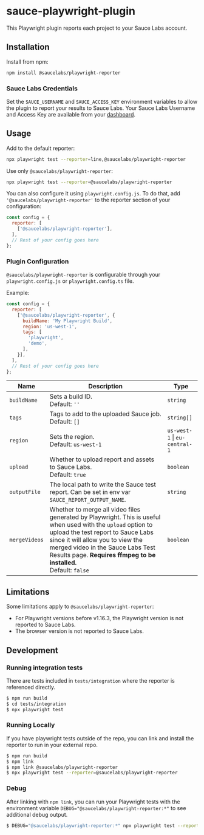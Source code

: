 # sauce-playwright-plugin

This Playwright plugin reports each project to your Sauce Labs account.

## Installation

Install from npm:
```sh
npm install @saucelabs/playwright-reporter
```

### Sauce Labs Credentials

Set the `SAUCE_USERNAME` and `SAUCE_ACCESS_KEY` environment variables to allow the plugin to report your results to Sauce Labs. Your Sauce Labs Username and Access Key are available from your [dashboard](https://app.saucelabs.com/user-settings).

## Usage

Add to the default reporter:
```sh
npx playwright test --reporter=line,@saucelabs/playwright-reporter
```

Use only `@saucelabs/playwright-reporter`:
```sh
npx playwright test --reporter=@saucelabs/playwright-reporter
```

You can also configure it using `playwright.config.js`. To do that, add `'@saucelabs/playwright-reporter'` to the reporter section of your configuration:
```js
const config = {
  reporter: [
    ['@saucelabs/playwright-reporter'],
  ],
  // Rest of your config goes here
};
```

### Plugin Configuration

`@saucelabs/playwright-reporter` is configurable through your `playwright.config.js` or `playwright.config.ts` file.

Example:
```js
const config = {
  reporter: [
    ['@saucelabs/playwright-reporter', {
      buildName: 'My Playwright Build',
      region: 'us-west-1',
      tags: [
        'playwright',
        'demo',
      ],
    }],
  ],
  // Rest of your config goes here
};
```

| Name         | Description                                                                                      | Type                           |
|--------------|--------------------------------------------------------------------------------------------------|--------------------------------|
| `buildName`  | Sets a build ID. <br> Default: `''`                                                              | `string`                       |
| `tags`       | Tags to add to the uploaded Sauce job. <br> Default: `[]`                                        | `string[]`                     |
| `region`     | Sets the region. <br> Default: `us-west-1`                                                       | `us-west-1` \| `eu-central-1`  |
| `upload`     | Whether to upload report and assets to Sauce Labs. <br> Default: `true`                          | `boolean`                      |
| `outputFile` | The local path to write the Sauce test report. Can be set in env var `SAUCE_REPORT_OUTPUT_NAME`. | `string`                       |
| `mergeVideos` | Whether to merge all video files generated by Playwright. This is useful when used with the `upload` option to upload the test report to Sauce Labs since it will allow you to view the merged video in the Sauce Labs Test Results page. **Requires ffmpeg to be installed.**<br> Default: `false` | `boolean`

## Limitations

Some limitations apply to `@saucelabs/playwright-reporter`:
* For Playwright versions before v1.16.3, the Playwright version is not reported to Sauce Labs.
* The browser version is not reported to Sauce Labs.

## Development

### Running integration tests

There are tests included in `tests/integration` where the reporter is referenced
directly.

```sh
$ npm run build
$ cd tests/integration
$ npx playwright test
```

### Running Locally

If you have playwright tests outside of the repo, you can link and install the
reporter to run in your external repo.

```sh
$ npm run build
$ npm link
$ npm link @saucelabs/playwright-reporter
$ npx playwright test --reporter=@saucelabs/playwright-reporter
```

### Debug

After linking with `npm link`, you can run your Playwright tests with the environment variable `DEBUG="@saucelabs/playwright-reporter:*"` to see additional debug output.

```sh
$ DEBUG="@saucelabs/playwright-reporter:*" npx playwright test --reporter=@saucelabs/playwright-reporter
```
